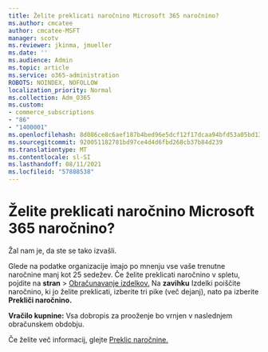 ```yaml
---
title: Želite preklicati naročnino Microsoft 365 naročnino?
ms.author: cmcatee
author: cmcatee-MSFT
manager: scotv
ms.reviewer: jkinma, jmueller
ms.date: ''
ms.audience: Admin
ms.topic: article
ms.service: o365-administration
ROBOTS: NOINDEX, NOFOLLOW
localization_priority: Normal
ms.collection: Adm_O365
ms.custom:
- commerce_subscriptions
- "86"
- "1400001"
ms.openlocfilehash: 8d086ce8c6aef187b4bed96e5dcf12f17dcaa94bfd53a05bd136e0bb033f8f18
ms.sourcegitcommit: 920051182781bd97ce4d4d6fbd268cb37b84d239
ms.translationtype: MT
ms.contentlocale: sl-SI
ms.lasthandoff: 08/11/2021
ms.locfileid: "57888538"
---
```

# <a name="canceling-your-microsoft-365-subscription"></a>Želite preklicati naročnino Microsoft 365 naročnino?

Žal nam je, da ste se tako izvašli.
  
Glede na podatke organizacije imajo po mnenju vse vaše trenutne naročnine manj kot 25 sedežev. Če želite preklicati naročnino v spletu, pojdite na **stran** \> [Obračunavanje izdelkov.](https://go.microsoft.com/fwlink/p/?linkid=842054) Na **zavihku** Izdelki poiščite naročnino, ki jo želite preklicati, izberite tri pike (več dejanj), nato pa izberite **Prekliči naročnino.**
  
**Vračilo kupnine:** Vsa dobropis za prooženje bo vrnjen v naslednjem obračunskem obdobju.

Če želite več informacij, glejte [Preklic naročnine.](https://docs.microsoft.com/microsoft-365/commerce/subscriptions/cancel-your-subscription)